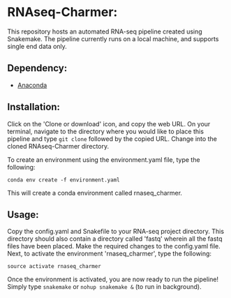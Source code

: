 # RNAseq-Charmer:

This repository hosts an automated RNA-seq pipeline created using Snakemake. The pipeline currently runs on a local machine, and supports single end data only.

## Dependency:
- [Anaconda](https://conda.io/docs/user-guide/install/linux.html) 

## Installation:
Click on the 'Clone or download' icon, and copy the web URL. On your terminal, navigate to the directory where you would like to place this pipeline and type `git clone` followed by the copied URL. Change into the cloned RNAseq-Charmer directory. 

To create an environment using the environment.yaml file, type the following:

`conda env create -f environment.yaml`

This will create a conda environment called rnaseq_charmer.

## Usage:

Copy the config.yaml and Snakefile to your RNA-seq project directory. This directory should also contain a directory called 'fastq' wherein all the fastq files have been placed. Make the required changes to the config.yaml file. Next, to activate the environment 'rnaseq_charmer', type the following:

`source activate rnaseq_charmer`

Once the environment is activated, you are now ready to run the pipeline! Simply type `snakemake` or `nohup snakemake &` (to run in background). 